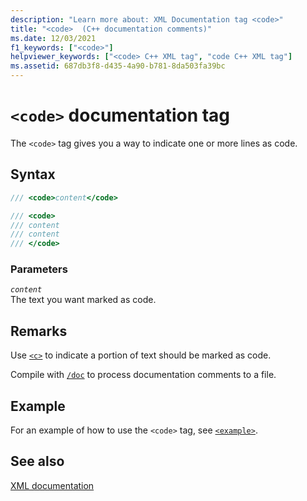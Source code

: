 ```yaml
---
description: "Learn more about: XML Documentation tag <code>"
title: "<code>  (C++ documentation comments)"
ms.date: 12/03/2021
f1_keywords: ["<code>"]
helpviewer_keywords: ["<code> C++ XML tag", "code C++ XML tag"]
ms.assetid: 687db3f8-d435-4a90-b781-8da503fa39bc
---
```

# `<code>` documentation tag

The `<code>` tag gives you a way to indicate one or more lines as code.

## Syntax

```cpp
/// <code>content</code>

/// <code>
/// content
/// content
/// </code>
```

### Parameters

*`content`*\
The text you want marked as code.

## Remarks

Use [`<c>`](c-visual-cpp.md) to indicate a portion of text should be marked as code.

Compile with [`/doc`](doc-process-documentation-comments-c-cpp.md) to process documentation comments to a file.

## Example

For an example of how to use the `<code>` tag, see [`<example>`](example-visual-cpp.md).

## See also

[XML documentation](xml-documentation-visual-cpp.md)
